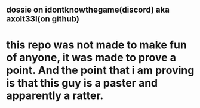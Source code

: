 ##  dossie on idontknowthegame(discord) aka axolt33l(on github)

# this repo was not made to make fun of anyone, it was made to prove a point. And the point that i am proving is that this guy is a paster and apparently a ratter.


